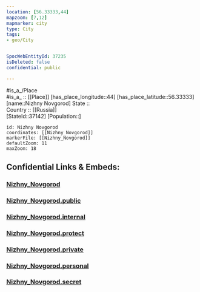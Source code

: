 ```yaml
---
location: [56.33333,44] 
mapzoom: [7,12] 
mapmarker: city 
type: City
tags:
- geo/City


SpocWebEntityId: 37235
isDeleted: false
confidential: public

---
```

#is_a_/Place  
#is_a_ :: [[Place]] 
[has_place_longitude::44] 
[has_place_latitude::56.33333] 
[name::Nizhny Novgorod] 
State ::  
Country :: [[Russia]]  
[StateId::37142] 
[Population::] 



```leaflet
id: Nizhny Novgorod
coordinates: [[Nizhny_Novgorod]] 
markerFile: [[Nizhny_Novgorod]] 
defaultZoom: 11 
maxZoom: 18
```


## Confidential Links & Embeds: 

### [Nizhny_Novgorod](/_Standards/Earth/Continent/Europe/Europe~East/Russia/Russia~Volga/Nizhny_Novgorod_Oblast/City/Nizhny_Novgorod.md) 

### [Nizhny_Novgorod.public](/_public/Earth/Continent/Europe/Europe~East/Russia/Russia~Volga/Nizhny_Novgorod_Oblast/City/Nizhny_Novgorod.public.md) 

### [Nizhny_Novgorod.internal](/_internal/Earth/Continent/Europe/Europe~East/Russia/Russia~Volga/Nizhny_Novgorod_Oblast/City/Nizhny_Novgorod.internal.md) 

### [Nizhny_Novgorod.protect](/_protect/Earth/Continent/Europe/Europe~East/Russia/Russia~Volga/Nizhny_Novgorod_Oblast/City/Nizhny_Novgorod.protect.md) 

### [Nizhny_Novgorod.private](/_private/Earth/Continent/Europe/Europe~East/Russia/Russia~Volga/Nizhny_Novgorod_Oblast/City/Nizhny_Novgorod.private.md) 

### [Nizhny_Novgorod.personal](/_personal/Earth/Continent/Europe/Europe~East/Russia/Russia~Volga/Nizhny_Novgorod_Oblast/City/Nizhny_Novgorod.personal.md) 

### [Nizhny_Novgorod.secret](/_secret/Earth/Continent/Europe/Europe~East/Russia/Russia~Volga/Nizhny_Novgorod_Oblast/City/Nizhny_Novgorod.secret.md)

